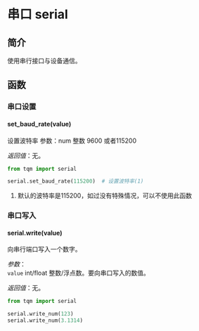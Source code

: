 # 串口 serial

## 简介

使用串行接口与设备通信。

## 函数

### 串口设置

#### set_baud_rate(value)

设置波特率
参数：num 整数 9600 或者115200 

*返回值*：无。

```py title="serialbaudrate.py" linenums="1" hl_lines="3"
from tqm import serial

serial.set_baud_rate(115200)  # 设置波特率(1)
```

1. 默认的波特率是115200，如过没有特殊情况，可以不使用此函数

### 串口写入

#### serial.write(value)

向串行端口写入一个数字。

*参数*：<br>
`value` int/float 整数/浮点数。要向串口写入的数值。

*返回值*：无。

```py title="writenum.py" linenums="1" hl_lines="3 4"
from tqm import serial

serial.write_num(123)
serial.write_num(3.1314)
```
